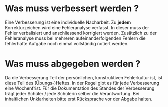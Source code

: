 # Was muss verbessert werden ?

Eine Verbesserung ist eine individuelle Nacharbeit. Zu **jedem** Korrekturzeichen wird eine Fehleranalyse verfasst. In dieser muss der Fehler verbalisiert und anschliessend korrigiert werden. Zusätzlich zu der Fehleranalyse muss bei mehreren aufeinanderfolgenden Fehlern die fehlerhafte Aufgabe noch einmal vollständig notiert werden.

# Was muss abgegeben werden ?

Da die Verbesserung Teil der persönlichen, konstruktiven Fehlerkultur ist, ist diese Teil des (Übungs-)Heftes. In der Regel gibt es für jede Verbesserung eine Wochenfrist. Für die Dokumentation des Standes der Verbesserung trägt jeder Schüler / jede Schülerin selber die Verantwortung. Bei inhaltlichen Unklarheiten bitte erst Rücksprache vor der Abgabe halten.